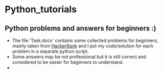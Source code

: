 # Python_tutorials

## Python  problems and answers for beginners :) 

* The file 'Task.docx' contains some collected  problems for beginners, mainly taken from [HackerRank](https://www.hackerrank.com/) and I put my code/solution for each problem  in a separate python script.
* Some answers may be not professional but it is still correct and considered to be  easier  for beginners to understand. 
* 

